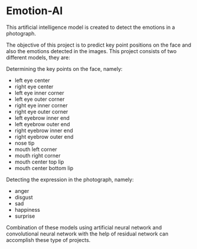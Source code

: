 # Emotion-AI
This artificial intelligence model is created to detect the emotions in a photograph.


The objective of this project is to predict key point positions on the face and also the emotions detected in the images.
This project consists of two different models, they are:

Determining the key points on the face, namely:
- left eye center
- right eye center
- left eye inner corner
- left eye outer corner
- right eye inner corner
- right eye outer corner
- left eyebrow inner end
- left eyebrow outer end
- right eyebrow inner end
- right eyebrow outer end
- nose tip
- mouth left corner
- mouth right corner
- mouth center top lip
- mouth center bottom lip

Detecting the expression in the photograph, namely:
- anger
- disgust
- sad
- happiness
- surprise

Combination of these models using artificial neural network and convolutional neural network with the help of residual network can accomplish these type of projects.
